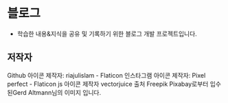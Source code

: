 # 블로그

- 학습한 내용&지식을 공유 및 기록하기 위한 블로그 개발 프로젝트입니다.

## 저작자

Github 아이콘 제작자: riajulislam - Flaticon
인스타그램 아이콘 제작자: Pixel perfect - Flaticon
js 아이콘 제작자 vectorjuice 출처 Freepik
Pixabay로부터 입수된Gerd Altmann님의 이미지 입니다.
